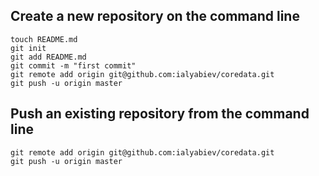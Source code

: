 
## Create a new repository on the command line
```
touch README.md
git init
git add README.md
git commit -m "first commit"
git remote add origin git@github.com:ialyabiev/coredata.git
git push -u origin master
```

## Push an existing repository from the command line
```
git remote add origin git@github.com:ialyabiev/coredata.git
git push -u origin master
```